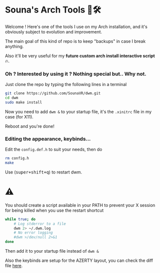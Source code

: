# Souna's Arch Tools 🐧🛠️
Welcome ! Here's one of the tools I use on my Arch installation, and it's obviously subject to evolution and improvement.

The main goal of this kind of repo is to keep "backups" in case I break anything.

Also it'll be very useful for my **future custom arch install interactive script** 🔥.

### Oh ? Interested by using it ? Nothing special but.. Why not.

Just clone the repo by typing the following lines in a terminal

```bash
git clone https://github.com/SounaVR/dwm.git
cd dwm
sudo make install
```

Now you need to add `dwm &` to your startup file, it's the `.xinitrc` file in my case (for X11).

Reboot and you're done!

### Editing the appearance, keybinds...

Edit the `config.def.h` to suit your needs, then do

```bash
rm config.h
make
```

Use (<kbd>super+shift+q</kbd>) to restart dwm.

# ⚠️
You should create a script available in your PATH to prevent your X session for being killed when you use the restart shortcut
```bash
while true; do
    # Log stderror to a file 
    dwm 2> ~/.dwm.log
    # No error logging
    #dwm >/dev/null 2>&1
done
```
Then add it to your startup file instead of `dwm &`

Also the keybinds are setup for the AZERTY layout, you can check the diff file [here](https://dwm.suckless.org/patches/azerty/dwm-azerty-6.2.diff).